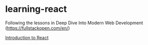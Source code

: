 # learning-react
Following the lessons in Deep Dive Into Modern Web Development (https://fullstackopen.com/en/)

[Introduction to React](https://fullstackopen.com/en/part1/introduction_to_react)
